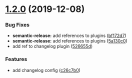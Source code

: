 # [1.2.0](https://github.com/jmptr/node-icanhazdadjoke-client/compare/v1.1.0...v1.2.0) (2019-12-08)


### Bug Fixes

* **semantic-release:** add references to plugins ([bf172d7](https://github.com/jmptr/node-icanhazdadjoke-client/commit/bf172d73f7db8624b10ee313ec45aa295fcba156))
* **semantic-release:** add references to plugins ([5a130c0](https://github.com/jmptr/node-icanhazdadjoke-client/commit/5a130c011d0385beab1171917752819d2e48571a))
* add ref to changelog plugin ([526655d](https://github.com/jmptr/node-icanhazdadjoke-client/commit/526655de0436db279b2b2c4ab7ca8c7f8a25dfc0))


### Features

* add changelog config ([c26c7b0](https://github.com/jmptr/node-icanhazdadjoke-client/commit/c26c7b0b171be3170f28445542fc833051c67e12))
